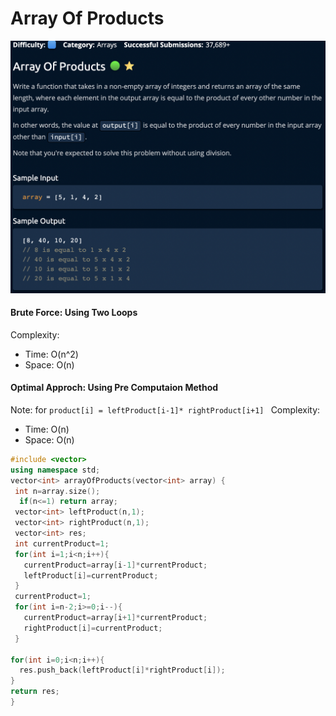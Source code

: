 # Array Of Products
[![](https://raw.githubusercontent.com/rakeshkumar1019/AlgoExpert/main/images/ArrayOfProducts.png?token=GHSAT0AAAAAABVRPMTCUUNYKTE2N7KI3354YW4CQZA)](https://raw.githubusercontent.com/rakeshkumar1019/AlgoExpert/main/images/ArrayOfProducts.png?token=GHSAT0AAAAAABVRPMTCUUNYKTE2N7KI3354YW4CQZA)

#### Brute Force: Using Two Loops
Complexity:
- Time: O(n^2)
- Space: O(n)

#### Optimal Approch: Using Pre Computaion Method 
Note: for `product[i] = leftProduct[i-1]* rightProduct[i+1] `
Complexity:
- Time: O(n)
- Space: O(n)

```cpp
#include <vector>
using namespace std;
vector<int> arrayOfProducts(vector<int> array) {
 int n=array.size();
  if(n<=1) return array;
 vector<int> leftProduct(n,1);
 vector<int> rightProduct(n,1);
 vector<int> res;
 int currentProduct=1;
 for(int i=1;i<n;i++){
   currentProduct=array[i-1]*currentProduct;
   leftProduct[i]=currentProduct;
 }
 currentProduct=1;
 for(int i=n-2;i>=0;i--){
   currentProduct=array[i+1]*currentProduct;
   rightProduct[i]=currentProduct;
 }

for(int i=0;i<n;i++){
  res.push_back(leftProduct[i]*rightProduct[i]);
}
return res;
}

```
